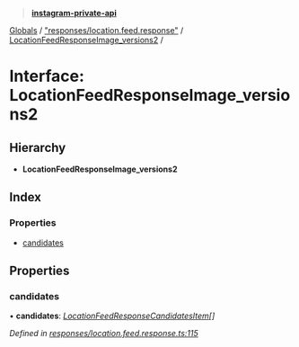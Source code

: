 > **[instagram-private-api](../README.md)**

[Globals](../README.md) / ["responses/location.feed.response"](../modules/_responses_location_feed_response_.md) / [LocationFeedResponseImage_versions2](_responses_location_feed_response_.locationfeedresponseimage_versions2.md) /

# Interface: LocationFeedResponseImage_versions2

## Hierarchy

* **LocationFeedResponseImage_versions2**

## Index

### Properties

* [candidates](_responses_location_feed_response_.locationfeedresponseimage_versions2.md#candidates)

## Properties

###  candidates

• **candidates**: *[LocationFeedResponseCandidatesItem](_responses_location_feed_response_.locationfeedresponsecandidatesitem.md)[]*

*Defined in [responses/location.feed.response.ts:115](https://github.com/dilame/instagram-private-api/blob/01eb399/src/responses/location.feed.response.ts#L115)*